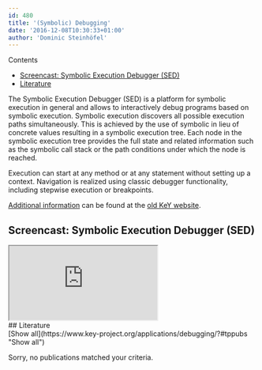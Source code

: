 ```yaml
---
id: 480
title: '(Symbolic) Debugging'
date: '2016-12-08T10:30:33+01:00'
author: 'Dominic Steinhöfel'
---
```


<div class="row"><div class="col-md-3 col-md-push-9"><div class="no_bullets" id="toc_container">Contents

- [Screencast: Symbolic Execution Debugger (SED)](#Screencast_Symbolic_Execution_Debugger_SED)
- [Literature](#Literature)

</div> </div><div class="col-md-9 col-md-pull-3"> The Symbolic Execution Debugger (SED) is a platform for symbolic execution in general and allows to interactively debug programs based on symbolic execution. Symbolic execution discovers all possible execution paths simultaneously. This is achieved by the use of symbolic in lieu of concrete values resulting in a symbolic execution tree. Each node in the symbolic execution tree provides the full state and related information such as the symbolic call stack or the path conditions under which the node is reached.

 Execution can start at any method or at any statement without setting up a context. Navigation is realized using classic debugger functionality, including stepwise execution or breakpoints.

[Additional information](http://i12www.ira.uka.de/key/eclipse/SED/) can be found at the [old KeY website](http://i12www.ira.uka.de/key/eclipse/SED/).

## <span id="Screencast_Symbolic_Execution_Debugger_SED">Screencast: Symbolic Execution Debugger (SED)</span>

<div class="embed-responsive embed-responsive-16by9"> <iframe class="embed-responsive-item" src="https://www.youtube.com/embed/xvKGVyU92MY"></iframe> </div>## <span id="Literature">Literature</span>

<div class="teachpress_pub_list"><form method="get" name="tppublistform"><a id="tppubs" name="tppubs"></a>[Show all](https://www.key-project.org/applications/debugging/?#tppubs "Show all")

</form><div class="teachpress_message_error">Sorry, no publications matched your criteria.

</div></div> </div></div>
